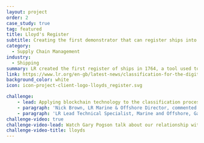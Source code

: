 ```yaml
---
layout: project
order: 2
case_study: true
tag: featured
title: Lloyd's Register
subtitle: Creating the first demonstrator that can register ships into Class using blockchain technology
category:
  - Supply Chain Management
industry:
  - Shipping
summary: LR created the first register of ships in 1764, a tool used to provide merchants and underwriters information about the quality and condition of vessels they chartered and insured.
link: https://www.lr.org/en-gb/latest-news/classification-for-the-digital-age/
background_color: white
icon: icon-project-client-logo-lloyds_register.svg

challenge:
    - lead: Applying blockchain technology to the classification process of registering new ships into Class and launching a prototype blockchain-enabled register tool.
    - paragraph: 'Nick Brown, LR Marine & Offshore Director, commented: “LR has tested blockchain technology as an enabler to enter a ship into Class and we have identified multiple potential sources of value by adopting this technology in relation to the management of the activities required as part of this process. A blockchain-based register provides immutability and auditability, therefore providing enhanced trust in the information provided on the platform and also potentially facilitating the trusted information to be available ‘up-to-the-minute’ allowing financing, insuring, payments etc to be provided more dynamically.”'
    - paragraph: 'LR Lead Technical Specialist, Marine and Offshore, Gary Pogson added: “I have been investigating distributed ledger and blockchain technologies for about two and half years and from very early on, I recognised this as an area of great potential. We have taken a systems approach in undertaking this project, exploring customer needs to derive requirements. In looking at potential solutions, we’ve been careful to ask whether blockchain is a valid component of a solution. In our view, applied carefully as part of a well-designed system, it is uniquely disposed to offer additional value and set a foundation for the maritime industry’s future needs.”'
challenge-video: true
challenge-video-lead: Watch Gary Pogson talk about our relationship with Lloyd's Register and how we helped them
challenge-video-title: lloyds
---
```

